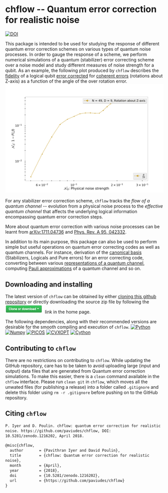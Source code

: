 # chflow -- Quantum error correction for realistic noise

[![DOI](https://zenodo.org/badge/125156309.svg)](https://zenodo.org/badge/latestdoi/125156309)

This package is intended to be used for studying the response of different quantum error correction schemes on various types of quantum noise processes. In order to gauge the response of a scheme, we perform numerical simulations of a quantum (stabilizer) error correcting scheme over a noise model and study different measures of noise strength for a qubit. As an example, the following plot produced by `chflow` describes the [fidelity](https://github.com/paviudes/chflow/wiki/Measures-of-noise-strength) of a logical qubit [error corrected](https://github.com/paviudes/chflow/wiki/Running-Simulations#running-simulations) for [coherent errors](https://github.com/paviudes/chflow/wiki/Quantum-channels#predefined-channels) \(rotations about Z-axis\) as a function of the angle of the over rotation error.
![rotz](https://github.com/paviudes/chflow/blob/master/docs/rotz.jpg)

For any stabilizer error correction scheme, `chflow` tracks the _flow of a quantum channel_ -- evolution from a physical noise process to the _effective quantum channel_ that affects the underlying logical information encompassing quantum error correction steps.

More about quantum error correction with various noise processes can be learnt from [arXiv:1711.04736](https://arxiv.org/abs/1711.04736) and [Phys. Rev. A 95, 042332](https://journals.aps.org/pra/abstract/10.1103/PhysRevA.95.042332).

In addition to its main purpose, this package can also be used to perform simple but useful operations on quantum error correcting codes as well as quantum channels. For instance, derivation of the [canonical basis](https://github.com/paviudes/chflow/wiki/Quantum-error-correction#complete-description-of-a-stabilizer-code) \(Stabilizers, Logicals and Pure errors\) for an error correcting code, converting between various [representations of a quantum channel](https://github.com/paviudes/chflow/wiki/Quantum-channels#representations-for-quantum-channels), computing [Pauli approximations](https://github.com/paviudes/chflow/wiki/Quantum-channels#approximations-to-a-pauli-channel) of a quantum channel and so on.

## Downloading and installing
The latest version of `chflow` can be obtained by either [cloning this github repository](https://help.github.com/articles/cloning-a-repository/) or directly downloading the source zip file by following the ![clone](https://github.com/paviudes/chflow/blob/master/docs/clone.jpg) link in the home page.

The following dependencies, along with their recommended versions are desirable for the smooth compiling and execution of `chflow`.
[![Python](https://img.shields.io/badge/Python-2.7-Green.svg)](https://www.python.org/downloads/)
[![Numpy](https://img.shields.io/badge/Numpy-1.1.0-Red.svg)](https://www.scipy.org/install.html)
[![PICOS](https://img.shields.io/badge/PICOS-1.1.2-Green.svg)](http://picos.zib.de/intro.html#installation)
[![CVXOPT](https://img.shields.io/badge/CVXOPT-1.1.9-Green.svg)](http://cvxopt.org/install/index.html)
[![Cython](https://img.shields.io/badge/Cython-0.25.2-Red.svg)](https://docs.anaconda.com/anaconda/install/)

## Contributing to `chflow`

There are no restrictions on contributing to `chflow`. While updating the GitHub repository, care has to be taken to avoid uploading large (input and output) data files that are generated from Quantum error correction simulations. To make this easier, there is a `clean` command available in the `chflow` interface. Please run `clean git` in `chflow`, which moves all the unwated files (for publishing a release) into a folder called `.gitignore` and delete this folder using `rm -r .gitignore` before pushing on to the GitHub repository.

## Citing `chflow`
```text
P. Iyer and D. Poulin. chflow: quantum error correction for realistic noise. https://github.com/paviudes/chflow, DOI: 10.5281/zenodo.1216202, April 2018.
```
```text
@misc{chflow,
  author       = {Pavithran Iyer and David Poulin},
  title        = {chflow: Quantum error correction for realistic noise},
  month        = {April},
  year         = {2018},
  doi          = {10.5281/zenodo.1216202},
  url          = {https://github.com/paviudes/chflow}
}
```
